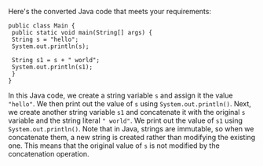 Here's the converted Java code that meets your requirements:
```
public class Main {
 public static void main(String[] args) {
 String s = "hello";
 System.out.println(s);
 
 String s1 = s + " world";
 System.out.println(s1);
 }
}
```
In this Java code, we create a string variable `s` and assign it the value `"hello"`. We then print out the value of `s` using `System.out.println()`.
Next, we create another string variable `s1` and concatenate it with the original `s` variable and the string literal `" world"`. We print out the value of `s1` using `System.out.println()`. 
Note that in Java, strings are immutable, so when we concatenate them, a new string is created rather than modifying the existing one. This means that the original value of `s` is not modified by the concatenation operation.

